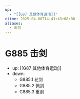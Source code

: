 ```yaml
---
up:
  - "[[G87 其他体育运动]]"
ctime: 2025-04-06T14:41:43+08:00
aliases:
  - 击剑
---
```


# G885 击剑

- up: [[G87 其他体育运动]]
- down:	
	- G885.1 花剑
	- G885.2 佩剑
	- G885.3 重剑
	
